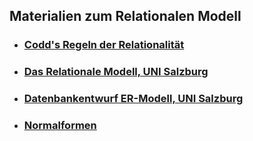 ## Materialien zum Relationalen Modell

- ### [Codd's Regeln der Relationalität](https://en.wikipedia.org/wiki/Codd%27s_12_rules)

- ### [Das Relationale Modell, UNI Salzburg](https://dbresearch.uni-salzburg.at/teaching/2021ss/db1/db1_03-handout-1x1.pdf)

- ### [Datenbankentwurf ER-Modell, UNI Salzburg](https://dbresearch.uni-salzburg.at/teaching/2021ss/db1/db1_02-handout-1x1.pdf)

- ### [Normalformen](https://de.wikipedia.org/wiki/Normalisierung_(Datenbank))


